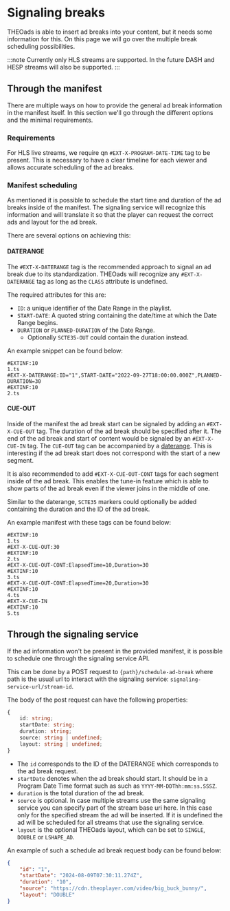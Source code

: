 # Signaling breaks

THEOads is able to insert ad breaks into your content, but it needs some information for this.
On this page we will go over the multiple break scheduling possibilities.

:::note
Currently only HLS streams are supported. In the future DASH and HESP streams will also be supported.
:::

## Through the manifest

There are multiple ways on how to provide the general ad break information in the manifest itself.
In this section we'll go through the different options and the minimal requirements.

### Requirements

For HLS live streams, we require qn `#EXT-X-PROGRAM-DATE-TIME` tag to be present. 
This is necessary to have a clear timeline for each viewer and allows accurate scheduling of the ad breaks.

### Manifest scheduling

As mentioned it is possible to schedule the start time and duration of the ad breaks inside of the manifest.
The signaling service will recognize this information and will translate it so that the player can request the correct ads and layout for the ad break.

There are several options on achieving this:

#### DATERANGE

The `#EXT-X-DATERANGE` tag is the recommended approach to signal an ad break due to its standardization.
THEOads will recognize any `#EXT-X-DATERANGE` tag as long as the `CLASS` attribute is undefined.

The required attributes for this are:
- `ID`: a unique identifier of the Date Range in the playlist.
- `START-DATE`: A quoted string containing the date/time at which the Date Range begins.
- `DURATION` or `PLANNED-DURATION` of the Date Range.
  - Optionally `SCTE35-OUT` could contain the duration instead.

An example snippet can be found below:

```
#EXTINF:10
1.ts
#EXT-X-DATERANGE:ID="1",START-DATE="2022-09-27T18:00:00.000Z",PLANNED-DURATION=30
#EXTINF:10
2.ts
```

#### CUE-OUT 

Inside of the manifest the ad break start can be signaled by adding an `#EXT-X-CUE-OUT` tag. 
The duration of the ad break should be specified after it.
The end of the ad break and start of content would be signaled by an `#EXT-X-CUE-IN` tag.
The `CUE-OUT` tag can be accompanied by a [daterange](#daterange).
This is interesting if the ad break start does not correspond with the start of a new segment.

It is also recommended to add `#EXT-X-CUE-OUT-CONT` tags for each segment inside of the ad break. 
This enables the tune-in feature which is able to show parts of the ad break even if the viewer joins in the middle of one.

Similar to the daterange, `SCTE35` markers could optionally be added containing the duration and the ID of the ad break.

An example manifest with these tags can be found below:

```
#EXTINF:10
1.ts
#EXT-X-CUE-OUT:30
#EXTINF:10
2.ts
#EXT-X-CUE-OUT-CONT:ElapsedTime=10,Duration=30
#EXTINF:10
3.ts
#EXT-X-CUE-OUT-CONT:ElapsedTime=20,Duration=30
#EXTINF:10
4.ts
#EXT-X-CUE-IN
#EXTINF:10
5.ts
```

## Through the signaling service

If the ad information won't be present in the provided manifest, it is possible to schedule one through the signaling service API.

This can be done by a POST request to `{path}/schedule-ad-break` where path is the usual url to interact with the signaling service: `signaling-service-url/stream-id`.

The body of the post request can have the following properties:

```ts
{
    id: string;
    startDate: string;
    duration: string;
    source: string | undefined;
    layout: string | undefined;
}
```

- The `id` corresponds to the ID of the DATERANGE which corresponds to the ad break request.
- `startDate` denotes when the ad break should start. It should be in a Program Date Time format such as such as `YYYY-MM-DDThh:mm:ss.SSSZ`.
- `duration` is the total duration of the ad break.
- `source` is optional. In case multiple streams use the same signaling service you can specify part of the stream base uri here. In this case only for the specified stream the ad will be inserted. If it is undefined the ad will be scheduled for all streams that use the signaling service.
- `layout` is the optional THEOads layout, which can be set to `SINGLE`, `DOUBLE` or `LSHAPE_AD`.

An example of such a schedule ad break request body can be found below:

```json
{
    "id": "1",
    "startDate": "2024-08-09T07:30:11.274Z",
    "duration": "10",
    "source": "https://cdn.theoplayer.com/video/big_buck_bunny/",
    "layout": "DOUBLE"
}
```
